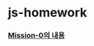 # js-homework

### [Mission-0의 내용](https://github.com/EraMorgett4/js-homework/blob/main/mission00/mission00.md)
